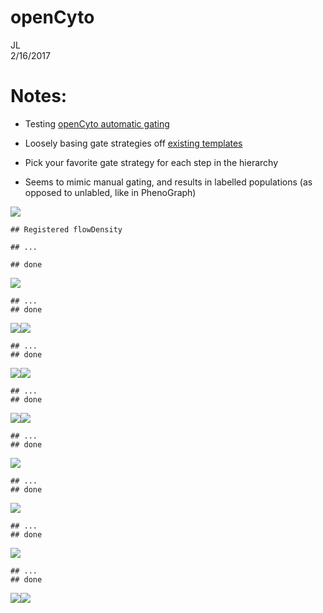# openCyto
JL  
2/16/2017  

# Notes:

- Testing [openCyto automatic gating](http://journals.plos.org/ploscompbiol/article?id=10.1371/journal.pcbi.1003806)

- Loosely basing gate strategies off [existing templates](https://www.ncbi.nlm.nih.gov/pmc/articles/PMC4748244/)

- Pick your favorite gate strategy for each step in the hierarchy 

- Seems to  mimic manual gating, and results in labelled populations (as opposed to unlabled, like in PhenoGraph)




![](openCytoPanel1_files/figure-html/unnamed-chunk-2-1.png)<!-- -->

```
## Registered flowDensity
```

```
## ...
```

```
## done
```

![](openCytoPanel1_files/figure-html/unnamed-chunk-2-2.png)<!-- -->

```
## ...
## done
```

![](openCytoPanel1_files/figure-html/unnamed-chunk-2-3.png)<!-- -->![](openCytoPanel1_files/figure-html/unnamed-chunk-2-4.png)<!-- -->

```
## ...
## done
```

![](openCytoPanel1_files/figure-html/unnamed-chunk-2-5.png)<!-- -->![](openCytoPanel1_files/figure-html/unnamed-chunk-2-6.png)<!-- -->

```
## ...
## done
```

![](openCytoPanel1_files/figure-html/unnamed-chunk-2-7.png)<!-- -->![](openCytoPanel1_files/figure-html/unnamed-chunk-2-8.png)<!-- -->

```
## ...
## done
```

![](openCytoPanel1_files/figure-html/unnamed-chunk-2-9.png)<!-- -->

```
## ...
## done
```

![](openCytoPanel1_files/figure-html/unnamed-chunk-2-10.png)<!-- -->

```
## ...
## done
```

![](openCytoPanel1_files/figure-html/unnamed-chunk-2-11.png)<!-- -->

```
## ...
## done
```

![](openCytoPanel1_files/figure-html/unnamed-chunk-2-12.png)<!-- -->![](openCytoPanel1_files/figure-html/unnamed-chunk-2-13.png)<!-- -->

